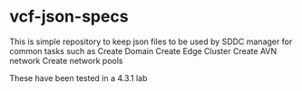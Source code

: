 # vcf-json-specs
This is simple repository to keep json files to be used by SDDC manager for common tasks such as 
 Create Domain
 Create Edge Cluster
 Create AVN network
 Create network pools
 
 These have been tested in a 4.3.1 lab

